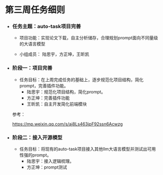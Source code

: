 # **第三周任务细则**

- ### 任务主题：auto-task项目完善
  
  * 项目功能：实现论文下载，自主分析储存，合理规划prompt面向不同量级的大语言模型
  
  * 小组成员： 陆思宇，方正坤，王昕凯

- ### 阶段一：项目完善
  
  * 任务目标：在上周完成任务的基础上，逐步规范化项目结构，简化prompt，完善插件功能。
    - 陆思宇：规范化项目结构，简化prompt。
    - 方正坤：完善插件功能
    - 王昕凯：自主开发简化前端模块
  
  参考：
  
  https://mp.weixin.qq.com/s/aj8Ls463jpF92ssn6Acwzg
  
  

- ### 阶段二：接入开源模型
  
  + 任务目标：将现有的auto-task项目接入其他llm大语言模型并测试出可用性强的prompt。
    - 陆思宇：接入逻辑梳理。
    - 方正坤：prompt测试
